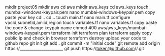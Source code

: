 mkdir project05
mkdir aws
cd aws
mkdir aws_keys
cd aws_keys
touch mumbai-windows-keypair.pem
nano mumbai-windows-keypair.pem
copy paste your key 
cd ..
cd ..
touch main.tf
nano main.tf
configure vpcid,subnetid,amiid,region
touch variables.tf
nano variables.tf
copy paste the code & change keypair name
chmod 400 aws/aws_keys/mumbai-windows-keypair.pem
terraform init
terraform plan
terraform apply
copy public ip and check in browser
terraform destroy
upload your code to github repo
git init
git add .
git commit -m "initial code"
git remote add origin https://______________________
git push https://token@github.com/<accountname>/<githubname>.git

